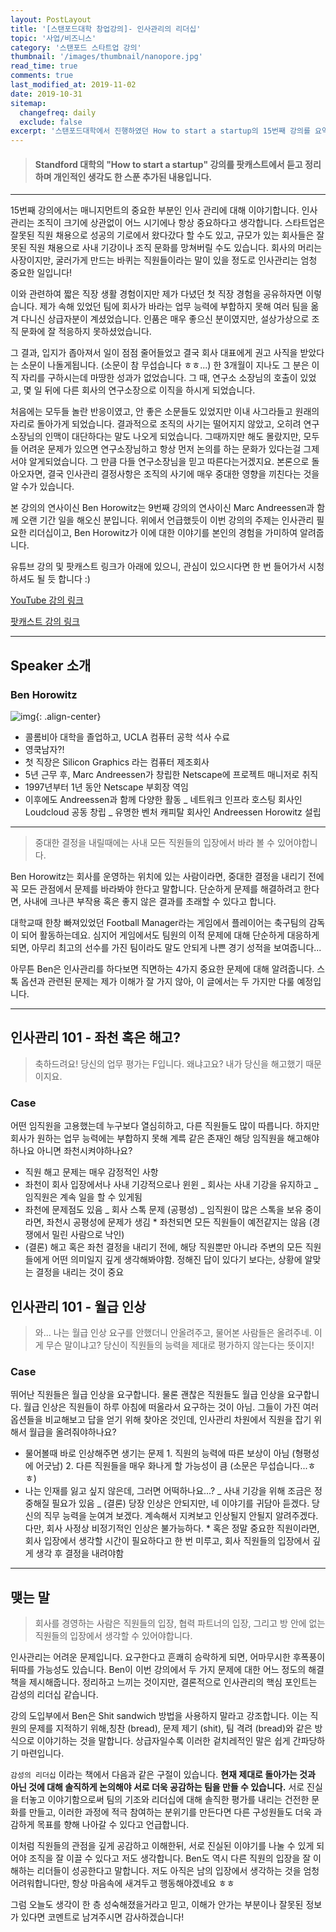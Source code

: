 ```yaml
---
layout: PostLayout
title: '[스탠포드대학 창업강의]- 인사관리의 리더십'
topic: '사업/비즈니스'
category: '스탠포드 스타트업 강의'
thumbnail: '/images/thumbnail/nanopore.jpg'
read_time: true
comments: true
last_modified_at: 2019-11-02
date: 2019-10-31
sitemap:
  changefreq: daily
  exclude: false
excerpt: '스탠포드대학에서 진행하였던 How to start a startup의 15번째 강의를 요약정리한 글입니다.'
---
```


> #### Standford 대학의 "How to start a startup" 강의를 팟캐스트에서 듣고 정리하며 개인적인 생각도 한 스푼 추가된 내용입니다.

---

15번째 강의에서는 매니지먼트의 중요한 부분인 인사 관리에 대해 이야기합니다. 인사 관리는 조직이 크기에 상관없이 어느 시기에나 항상 중요하다고 생각합니다. 스타트업은 잘못된 직원 채용으로 성공의 기로에서 왔다갔다 할 수도 있고, 규모가 있는 회사들은 잘못된 직원 채용으로 사내 기강이나 조직 문화를 망쳐버릴 수도 있습니다. 회사의 머리는 사장이지만, 굴러가게 만드는 바퀴는 직원들이라는 말이 있을 정도로 인사관리는 엄청 중요한 일입니다!

이와 관련하여 짧은 직장 생활 경험이지만 제가 다녔던 첫 직장 경험을 공유하자면 이렇습니다.
제가 속해 있었던 팀에 회사가 바라는 업무 능력에 부합하지 못해 여러 팀을 옮겨 다니신 상급자분이 계셨었습니다. 인품은 매우 좋으신 분이였지만, 설상가상으로 조직 문화에 잘 적응하지 못하셨었습니다.

그 결과, 입지가 좁아져서 일이 점점 줄어들었고 결국 회사 대표에게 권고 사직을 받았다는 소문이 나돌게됩니다. (소문이 참 무섭습니다 ㅎㅎ...)
한 3개월이 지나도 그 분은 이직 자리를 구하시는데 마땅한 성과가 없었습니다. 그 때, 연구소 소장님의 호출이 있었고, 몇 일 뒤에 다른 회사의 연구소장으로 이직을 하시게 되었습니다.

처음에는 모두들 놀란 반응이였고, 안 좋은 소문들도 있었지만 이내 사그라들고 원래의 자리로 돌아가게 되었습니다. 결과적으로 조직의 사기는 떨어지지 않았고, 오히려 연구소장님의 인맥이 대단하다는 말도 나오게 되었습니다. 그때까지만 해도 몰랐지만, 모두들 어려운 문제가 있으면 연구소장님하고 항상 먼저 논의를 하는 문화가 있다는걸 그제서야 알게되었습니다. 그 만큼 다들 연구소장님을 믿고 따른다는거겠지요. 본론으로 돌아오자면, 결국 인사관리 결정사항은 조직의 사기에 매우 중대한 영향을 끼친다는 것을 알 수가 있습니다.

본 강의의 연사이신 Ben Horowitz는 9번째 강의의 연사이신 Marc Andreessen과 함께 오랜 기간 일을 해오신 분입니다. 위에서 언급했듯이 이번 강의의 주제는 인사관리 필요한 리더십이고, Ben Horowitz가 이에 대한 이야기를 본인의 경험을 가미하여 알려줍니다.

유튜브 강의 및 팟캐스트 링크가 아래에 있으니, 관심이 있으시다면 한 번 들어가서 시청하셔도 될 듯 합니다 :)

[YouTube 강의 링크](https://youtu.be/uVhTvQXfibU)

[팟캐스트 강의 링크](https://player.fm/series/how-to-start-a-startup/15-ben-horowitz-how-to-manage)

---

## Speaker 소개

### Ben Horowitz

![img](https://wi-images.condecdn.net/image/oyMdlvVvBNQ/crop/1620/f/ben-horowitz044.jpg){: .align-center}

- 콜롬비아 대학을 졸업하고, UCLA 컴퓨터 공학 석사 수료
- 영쿡남자?!
- 첫 직장은 Silicon Graphics 라는 컴퓨터 제조회사
- 5년 근무 후, Marc Andreessen가 창립한 Netscape에 프로젝트 매니저로 취직
- 1997년부터 1년 동안 Netscape 부회장 역임
- 이후에도 Andreessen과 함께 다양한 활동
  _ 네트워크 인프라 호스팅 회사인 Loudcloud 공동 창립
  _ 유명한 벤처 캐피탈 회사인 Andreessen Horowitz 설립

---

> 중대한 결정을 내릴때에는 사내 모든 직원들의 입장에서 바라 볼 수 있어야합니다.

Ben Horowitz는 회사를 운영하는 위치에 있는 사람이라면, 중대한 결정을 내리기 전에 꼭 모든 관점에서 문제를 바라봐야 한다고 말합니다.
단순하게 문제를 해결하려고 한다면, 사내에 크나큰 부작용 혹은 좋지 않은 결과를 초래할 수 있다고 합니다.

대학교때 한창 빠져있었던 Football Manager라는 게임에서 플레이어는 축구팀의 감독이 되어 활동하는데요. 심지어 게임에서도 팀원의 이적 문제에 대해 단순하게 대응하게되면, 아무리 최고의 선수를 가진 팀이라도 말도 안되게 나쁜 경기 성적을 보여줍니다...

아무튼 Ben은 인사관리를 하다보면 직면하는 4가지 중요한 문제에 대해 알려줍니다.
스톡 옵션과 관련된 문제는 제가 이해가 잘 가지 않아, 이 글에서는 두 가지만 다룰 예정입니다.

---

## 인사관리 101 - 좌천 혹은 해고?

> 축하드려요! 당신의 업무 평가는 F입니다. 왜냐고요? 내가 당신을 해고했기 때문이지요.

### Case

어떤 임직원을 고용했는데 누구보다 열심히하고, 다른 직원들도 많이 따릅니다. 하지만 회사가 원하는 업무 능력에는 부합하지 못해 계륵 같은 존재인 해당 임직원을 해고해야하나요 아니면 좌천시켜야하나요?

- 직원 해고 문제는 매우 감정적인 사항
- 좌천이 회사 입장에서나 사내 기강적으로나 윈윈
  _ 회사는 사내 기강을 유지하고
  _ 임직원은 계속 일을 할 수 있게됨
- 좌천에 문제점도 있음
  _ 회사 스톡 문제 (공평성)
  _ 임직원이 많은 스톡을 보유 중이라면, 좌천시 공평성에 문제가 생김 \* 좌천되면 모든 직원들이 예전같지는 않음 (경쟁에서 밀린 사람으로 낙인)
- (결론) 해고 혹은 좌천 결정을 내리기 전에, 해당 직원뿐만 아니라 주변의 모든 직원들에게 어떤 의미일지 깊게 생각해봐야함. 정해진 답이 있다기 보다는, 상황에 알맞는 결정을 내리는 것이 중요

## 인사관리 101 - 월급 인상

> 와... 나는 월급 인상 요구를 안했더니 안올려주고, 물어본 사람들은 올려주네. 이게 무슨 말이냐고? 당신이 직원들의 능력을 제대로 평가하지 않는다는 뜻이지!

### Case

뛰어난 직원들은 월급 인상을 요구합니다. 물론 괜찮은 직원들도 월급 인상을 요구합니다. 월급 인상은 직원들이 하루 아침에 떠올라서 요구하는 것이 아님. 그들이 가진 여러 옵션들을 비교해보고 답을 얻기 위해 찾아온 것인데, 인사관리 차원에서 직원을 잡기 위해서 월급을 올려줘야하나요?

- 물어볼때 바로 인상해주면 생기는 문제 1. 직원의 능력에 따른 보상이 아님 (형평성에 어긋남) 2. 다른 직원들을 매우 화나게 할 가능성이 큼 (소문은 무섭습니다...ㅎㅎ)
- 나는 인재를 잃고 싶지 않은데, 그러면 어떡하나요...?
  _ 사내 기강을 위해 조금은 정중해질 필요가 있음
  _ (결론) 당장 인상은 안되지만, 네 이야기를 귀담아 듣겠다. 당신의 직무 능력을 눈여겨 보겠다. 계속해서 지켜보고 인상될지 안될지 알려주겠다. 다만, 회사 사정상 비정기적인 인상은 불가능하다. \* 혹은 정말 중요한 직원이라면, 회사 입장에서 생각할 시간이 필요하다고 한 번 미루고, 회사 직원들의 입장에서 깊게 생각 후 결정을 내려야함

---

## 맺는 말

> 회사를 경영하는 사람은 직원들의 입장, 협력 파트너의 입장, 그리고 방 안에 없는 직원들의 입장에서 생각할 수 있어야합니다.

인사관리는 어려운 문제입니다. 요구한다고 흔쾌히 승락하게 되면, 어마무시한 후폭풍이 뒤따를 가능성도 있습니다. Ben이 이번 강의에서 두 가지 문제에 대한 어느 정도의 해결책을 제시해줍니다.
정리하고 느끼는 것이지만, 결론적으로 인사관리의 핵심 포인트는 감성의 리더십 같습니다.

강의 도입부에서 Ben은 Shit sandwich 방법을 사용하지 말라고 강조합니다. 이는 직원의 문제를 지적하기 위해,칭찬 (bread), 문제 제기 (shit), 팀 격려 (bread)와 같은 방식으로 이야기하는 것을 말합니다. 상급자일수록 이러한 겉치레적인 말은 쉽게 간파당하기 마련입니다.

`감성의 리더십` 이라는 책에서 다음과 같은 구절이 있습니다.
**현재 제대로 돌아가는 것과 아닌 것에 대해 솔직하게 논의해야 서로 더욱 공감하는 팀을 만들 수 있습니다.**
서로 진실을 터놓고 이야기함으로써 팀의 기조와 리더십에 대해 솔직한 평가를 내리는 건전한 문화를 만들고, 이러한 과정에 적극 참여하는 분위기를 만든다면 다른 구성원들도 더욱 과감하게 목표를 향해 나아갈 수 있다고 언급합니다.

이처럼 직원들의 관점을 깊게 공감하고 이해한뒤, 서로 진실된 이야기를 나눌 수 있게 되어야 조직을 잘 이끌 수 있다고 저도 생각합니다. Ben도 역시 다른 직원의 입장을 잘 이해하는 리더들이 성공한다고 말합니다.
저도 아직은 남의 입장에서 생각하는 것을 엄청 어려워합니다만, 항상 마음속에 새겨두고 행동해야겠네요 ㅎㅎ

그럼 오늘도 생각이 한 층 성숙해졌을거라고 믿고, 이해가 안가는 부분이나 잘못된 정보가 있다면 코멘트로 남겨주시면 감사하겠습니다!
